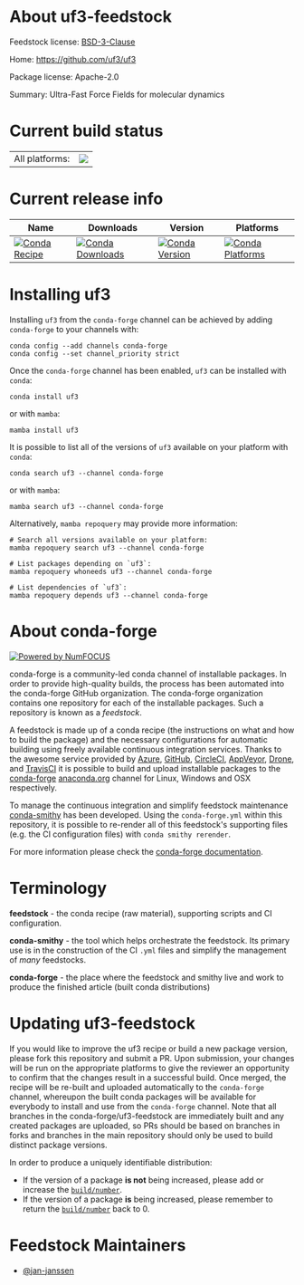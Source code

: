 About uf3-feedstock
===================

Feedstock license: [BSD-3-Clause](https://github.com/conda-forge/uf3-feedstock/blob/main/LICENSE.txt)

Home: https://github.com/uf3/uf3

Package license: Apache-2.0

Summary: Ultra-Fast Force Fields for molecular dynamics

Current build status
====================


<table><tr><td>All platforms:</td>
    <td>
      <a href="https://dev.azure.com/conda-forge/feedstock-builds/_build/latest?definitionId=21652&branchName=main">
        <img src="https://dev.azure.com/conda-forge/feedstock-builds/_apis/build/status/uf3-feedstock?branchName=main">
      </a>
    </td>
  </tr>
</table>

Current release info
====================

| Name | Downloads | Version | Platforms |
| --- | --- | --- | --- |
| [![Conda Recipe](https://img.shields.io/badge/recipe-uf3-green.svg)](https://anaconda.org/conda-forge/uf3) | [![Conda Downloads](https://img.shields.io/conda/dn/conda-forge/uf3.svg)](https://anaconda.org/conda-forge/uf3) | [![Conda Version](https://img.shields.io/conda/vn/conda-forge/uf3.svg)](https://anaconda.org/conda-forge/uf3) | [![Conda Platforms](https://img.shields.io/conda/pn/conda-forge/uf3.svg)](https://anaconda.org/conda-forge/uf3) |

Installing uf3
==============

Installing `uf3` from the `conda-forge` channel can be achieved by adding `conda-forge` to your channels with:

```
conda config --add channels conda-forge
conda config --set channel_priority strict
```

Once the `conda-forge` channel has been enabled, `uf3` can be installed with `conda`:

```
conda install uf3
```

or with `mamba`:

```
mamba install uf3
```

It is possible to list all of the versions of `uf3` available on your platform with `conda`:

```
conda search uf3 --channel conda-forge
```

or with `mamba`:

```
mamba search uf3 --channel conda-forge
```

Alternatively, `mamba repoquery` may provide more information:

```
# Search all versions available on your platform:
mamba repoquery search uf3 --channel conda-forge

# List packages depending on `uf3`:
mamba repoquery whoneeds uf3 --channel conda-forge

# List dependencies of `uf3`:
mamba repoquery depends uf3 --channel conda-forge
```


About conda-forge
=================

[![Powered by
NumFOCUS](https://img.shields.io/badge/powered%20by-NumFOCUS-orange.svg?style=flat&colorA=E1523D&colorB=007D8A)](https://numfocus.org)

conda-forge is a community-led conda channel of installable packages.
In order to provide high-quality builds, the process has been automated into the
conda-forge GitHub organization. The conda-forge organization contains one repository
for each of the installable packages. Such a repository is known as a *feedstock*.

A feedstock is made up of a conda recipe (the instructions on what and how to build
the package) and the necessary configurations for automatic building using freely
available continuous integration services. Thanks to the awesome service provided by
[Azure](https://azure.microsoft.com/en-us/services/devops/), [GitHub](https://github.com/),
[CircleCI](https://circleci.com/), [AppVeyor](https://www.appveyor.com/),
[Drone](https://cloud.drone.io/welcome), and [TravisCI](https://travis-ci.com/)
it is possible to build and upload installable packages to the
[conda-forge](https://anaconda.org/conda-forge) [anaconda.org](https://anaconda.org/)
channel for Linux, Windows and OSX respectively.

To manage the continuous integration and simplify feedstock maintenance
[conda-smithy](https://github.com/conda-forge/conda-smithy) has been developed.
Using the ``conda-forge.yml`` within this repository, it is possible to re-render all of
this feedstock's supporting files (e.g. the CI configuration files) with ``conda smithy rerender``.

For more information please check the [conda-forge documentation](https://conda-forge.org/docs/).

Terminology
===========

**feedstock** - the conda recipe (raw material), supporting scripts and CI configuration.

**conda-smithy** - the tool which helps orchestrate the feedstock.
                   Its primary use is in the construction of the CI ``.yml`` files
                   and simplify the management of *many* feedstocks.

**conda-forge** - the place where the feedstock and smithy live and work to
                  produce the finished article (built conda distributions)


Updating uf3-feedstock
======================

If you would like to improve the uf3 recipe or build a new
package version, please fork this repository and submit a PR. Upon submission,
your changes will be run on the appropriate platforms to give the reviewer an
opportunity to confirm that the changes result in a successful build. Once
merged, the recipe will be re-built and uploaded automatically to the
`conda-forge` channel, whereupon the built conda packages will be available for
everybody to install and use from the `conda-forge` channel.
Note that all branches in the conda-forge/uf3-feedstock are
immediately built and any created packages are uploaded, so PRs should be based
on branches in forks and branches in the main repository should only be used to
build distinct package versions.

In order to produce a uniquely identifiable distribution:
 * If the version of a package **is not** being increased, please add or increase
   the [``build/number``](https://docs.conda.io/projects/conda-build/en/latest/resources/define-metadata.html#build-number-and-string).
 * If the version of a package **is** being increased, please remember to return
   the [``build/number``](https://docs.conda.io/projects/conda-build/en/latest/resources/define-metadata.html#build-number-and-string)
   back to 0.

Feedstock Maintainers
=====================

* [@jan-janssen](https://github.com/jan-janssen/)

